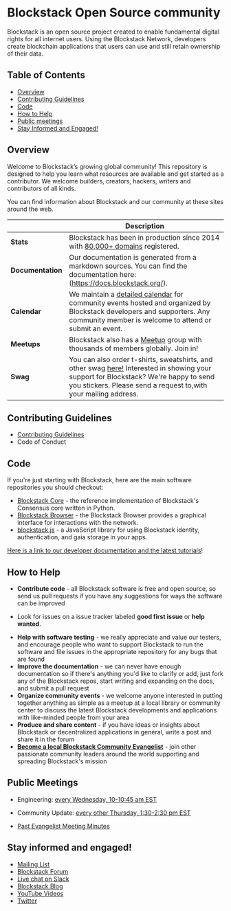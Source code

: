 # Blockstack Open Source community

Blockstack is an open source project created to enable fundamental digital rights for all internet users. Using the Blockstack Network, developers create blockchain applications that users can use and still retain ownership of their data.

## Table of Contents

- [Overview](#overview)
- [Contributing Guidelines](#contributing-guidelines)
- [Code](#code)
- [How to Help](#how-to-help)
- [Public meetings](#public-meetings)
- [Stay Informed and Engaged!](#stay-informed-and-engaged)


## Overview

Welcome to Blockstack’s growing global community! This repository is designed to help you learn what resources are available and get started as a contributor. We welcome builders, creators, hackers, writers and contributors of all kinds.

You can find information about Blockstack and our community at these sites around the web.

|  | Description |
|----------|-------------------------------------------------------------------------------------------------------------------------------------------------------------------------------------------------------------------------------------------------------------|
| **Stats** | Blockstack has been in production since 2014 with [80,000+ domains](https://explorer.blockstack.org/) registered. |
| **Documentation** | Our documentation is generated from a markdown sources. You can find the documentation here: (https://docs.blockstack.org/). |
| **Calendar** | We maintain a [detailed calendar](https://community.blockstack.org/events) for community events hosted and organized by Blockstack developers and supporters. Any community member is welcome to attend or submit an event. |
| **Meetups** | Blockstack also has a [Meetup](https://meetup.com/pro/blockstack) group with thousands of members globally. Join in! |
| **Swag** | You can also order t-shirts, sweatshirts, and other swag [here!](https://blockstack.myshopify.com/collections/all) Interested in showing your support for Blockstack? We're happy to send you stickers. Please send a request to,with your mailing address. |


## Contributing Guidelines

* [Contributing Guidelines](CONTRIBUTING.md)
* Code of Conduct

## Code

If you're just starting with Blockstack, here are the main software repositories you should checkout:

- [Blockstack Core](https://github.com/blockstack/blockstack-core) - the reference implementation of Blockstack's Consensus core written in Python.
- [Blockstack Browser](https://github.com/blockstack/blockstack-browser) - the Blockstack Browser provides a graphical interface for interactions with the network.
- [blockstack.js](https://github.com/blockstack/blockstack.js) - a JavaScript library for using Blockstack identity, authentication, and gaia storage in your apps.

[Here is a link to our developer documentation and the latest tutorials](https://docs.blockstack.org/browser/hello-blockstack.html)!


## How to Help

- **Contribute code** - all Blockstack software is free and open source, so send us pull requests if you have any suggestions for ways the software can be improved
* Look for issues on a issue tracker labeled **good first issue** or **help wanted**.
- **Help with software testing** - we really appreciate and value our testers, and encourage people who want to support Blockstack to run the software and file issues in the appropriate repository for any bugs that are found
- **Improve the documentation** - we can never have enough documentation so if there's anything you'd like to clarify or add, just fork any of the Blockstack repos, start writing and expanding on the docs, and submit a pull request
- **Organize community events** - we welcome anyone interested in putting together anything as simple as a meetup at a local library or community center to discuss the latest Blockstack developments and applications with like-minded people from your area
- **Produce and share content** - if you have ideas or insights about Blockstack or decentralized applications in general, write a post and share it in the forum
- **[Become a local Blockstack Community Evangelist](https://community.blockstack.org/evangelists)** - join other passionate community leaders around the world supporting and spreading Blockstack's mission

## Public Meetings

* Engineering: [every Wednesday, 10-10:45 am EST](https://forum.blockstack.org/c/community/meetings)

* Community Update: [every other Thursday, 1:30-2:30 pm EST](https://community.blockstack.org/events#start_date=2019-01-01&view=month)

* [Past Evangelist Meeting Minutes](https://forum.blockstack.org/search?q=evangelist%20meeting%20order%3Alatest)

## Stay informed and engaged!

- [Mailing List](https://blockstack.org/signup)
- [Blockstack Forum](http://forum.blockstack.org)
- [Live chat on Slack](http://chat.blockstack.org/)
- [Blockstack Blog](https://blockstack.org/blog)
- [YouTube Videos](https://www.youtube.com/channel/UC3J2iHnyt2JtOvtGVf_jpHQ)
- [Twitter](https://twitter.com/blockstack)
